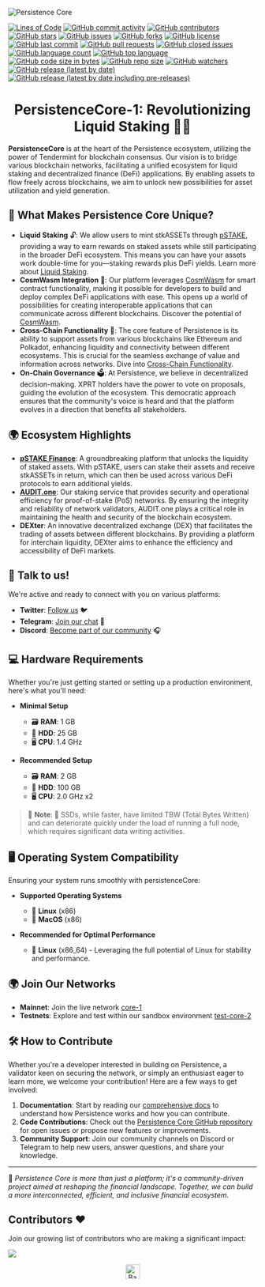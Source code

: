 ![Persistence Core](https://blog.persistence.one/wp-content/uploads/2022/04/Full_Logo_Light.png)


[![Lines of Code](https://tokei.rs/b1/github/persistenceOne/persistenceCore)](https://github.com/persistenceOne/persistenceCore) [![GitHub commit activity](https://img.shields.io/github/commit-activity/m/persistenceOne/persistenceCore)](https://github.com/persistenceOne/persistenceCore/graphs/commit-activity) [![GitHub contributors](https://img.shields.io/github/contributors/persistenceOne/persistenceCore)](https://github.com/persistenceOne/persistenceCore/graphs/contributors) [![GitHub stars](https://img.shields.io/github/stars/persistenceOne/persistenceCore?style=social)](https://github.com/persistenceOne/persistenceCore/stargazers) [![GitHub issues](https://img.shields.io/github/issues/persistenceOne/persistenceCore)](https://github.com/persistenceOne/persistenceCore/issues) [![GitHub forks](https://img.shields.io/github/forks/persistenceOne/persistenceCore?style=social)](https://github.com/persistenceOne/persistenceCore/network/members) [![GitHub license](https://img.shields.io/github/license/persistenceOne/persistenceCore)](https://github.com/persistenceOne/persistenceCore/blob/main/LICENSE) [![GitHub last commit](https://img.shields.io/github/last-commit/persistenceOne/persistenceCore)](https://github.com/persistenceOne/persistenceCore/commits/main) [![GitHub pull requests](https://img.shields.io/github/issues-pr/persistenceOne/persistenceCore)](https://github.com/persistenceOne/persistenceCore/pulls) [![GitHub closed issues](https://img.shields.io/github/issues-closed/persistenceOne/persistenceCore)](https://github.com/persistenceOne/persistenceCore/issues?q=is%3Aissue+is%3Aclosed) [![GitHub language count](https://img.shields.io/github/languages/count/persistenceOne/persistenceCore)](https://github.com/persistenceOne/persistenceCore) [![GitHub top language](https://img.shields.io/github/languages/top/persistenceOne/persistenceCore)](https://github.com/persistenceOne/persistenceCore) [![GitHub code size in bytes](https://img.shields.io/github/languages/code-size/persistenceOne/persistenceCore)](https://github.com/persistenceOne/persistenceCore) [![GitHub repo size](https://img.shields.io/github/repo-size/persistenceOne/persistenceCore)](https://github.com/persistenceOne/persistenceCore) [![GitHub watchers](https://img.shields.io/github/watchers/persistenceOne/persistenceCore?style=social)](https://github.com/persistenceOne/persistenceCore/watchers) [![GitHub release (latest by date)](https://img.shields.io/github/v/release/persistenceOne/persistenceCore)](https://github.com/persistenceOne/persistenceCore/releases) [![GitHub release (latest by date including pre-releases)](https://img.shields.io/github/v/release/persistenceOne/persistenceCore?include_prereleases&label=Pre-release)](https://github.com/persistenceOne/persistenceCore/releases)



<h1 align="center">PersistenceCore-1: Revolutionizing Liquid Staking 🌌🚀</h1>

**PersistenceCore** is at the heart of the Persistence ecosystem, utilizing the power of Tendermint for blockchain consensus. Our vision is to bridge various blockchain networks, facilitating a unified ecosystem for liquid staking and decentralized finance (DeFi) applications. By enabling assets to flow freely across blockchains, we aim to unlock new possibilities for asset utilization and yield generation.

## 🚀 What Makes Persistence Core Unique?

- **Liquid Staking** 🔓: We allow users to mint stkASSETs through [pSTAKE](https://pStake.finance), providing a way to earn rewards on staked assets while still participating in the broader DeFi ecosystem. This means you can have your assets work double-time for you—staking rewards plus DeFi yields. Learn more about [Liquid Staking](https://docs.pstake.finance/).
- **CosmWasm Integration** 🧩: Our platform leverages [CosmWasm](https://cosmwasm.com/) for smart contract functionality, making it possible for developers to build and deploy complex DeFi applications with ease. This opens up a world of possibilities for creating interoperable applications that can communicate across different blockchains. Discover the potential of [CosmWasm](https://docs.cosmwasm.com/).
- **Cross-Chain Functionality** 🌉: The core feature of Persistence is its ability to support assets from various blockchains like Ethereum and Polkadot, enhancing liquidity and connectivity between different ecosystems. This is crucial for the seamless exchange of value and information across networks. Dive into [Cross-Chain Functionality](https://docs.persistence.one/).
- **On-Chain Governance** 🗳️: At Persistence, we believe in decentralized decision-making. XPRT holders have the power to vote on proposals, guiding the evolution of the ecosystem. This democratic approach ensures that the community's voice is heard and that the platform evolves in a direction that benefits all stakeholders.

## 🌍 Ecosystem Highlights

- **[pSTAKE Finance](https://pStake.finance)**: A groundbreaking platform that unlocks the liquidity of staked assets. With pSTAKE, users can stake their assets and receive stkASSETs in return, which can then be used across various DeFi protocols to earn additional yields.
- **[AUDIT.one](https://audit.one)**: Our staking service that provides security and operational efficiency for proof-of-stake (PoS) networks. By ensuring the integrity and reliability of network validators, AUDIT.one plays a critical role in maintaining the health and security of the blockchain ecosystem.
- **DEXter**: An innovative decentralized exchange (DEX) that facilitates the trading of assets between different blockchains. By providing a platform for interchain liquidity, DEXter aims to enhance the efficiency and accessibility of DeFi markets.

## 📢 Talk to us!

We're active and ready to connect with you on various platforms:

- **Twitter**: [Follow us](https://twitter.com/PersistenceOne) 🐦
- **Telegram**: [Join our chat](https://t.me/PersistenceOneChat) 💬
- **Discord**: [Become part of our community](https://discord.com/channels/796174129077813248) 🎧

## 💻 Hardware Requirements

Whether you're just getting started or setting up a production environment, here's what you'll need:

- **Minimal Setup**

  - 🗃️ **RAM**: 1 GB
  - 💾 **HDD**: 25 GB
  - 🖥️ **CPU**: 1.4 GHz
- **Recommended Setup**

  - 🗃️ **RAM**: 2 GB
  - 💾 **HDD**: 100 GB
  - 🖥️ **CPU**: 2.0 GHz x2

> 🚨 **Note**: 🚀 SSDs, while faster, have limited TBW (Total Bytes Written) and can deteriorate quickly under the load of running a full node, which requires significant data writing activities.

## 🖥 Operating System Compatibility

Ensuring your system runs smoothly with persistenceCore:

- **Supported Operating Systems**

  - 🐧 **Linux** (x86)
  - 🍏 **MacOS** (x86)
- **Recommended for Optimal Performance**

  - 🐧 **Linux** (x86_64) - Leveraging the full potential of Linux for stability and performance.

## 🌍 Join Our Networks

- **Mainnet**: Join the live network [core-1](https://docs.persistence.one/build/nodes-and-endpoints/join-mainnet)
- **Testnets**: Explore and test within our sandbox environment [test-core-2](https://docs.persistence.one/build/nodes-and-endpoints/join-testnet)

## 🛠 How to Contribute

Whether you're a developer interested in building on Persistence, a validator keen on securing the network, or simply an enthusiast eager to learn more, we welcome your contribution! Here are a few ways to get involved:

1. **Documentation**: Start by reading our [comprehensive docs](https://docs.persistence.one/) to understand how Persistence works and how you can contribute.
2. **Code Contributions**: Check out the [Persistence Core GitHub repository](https://github.com/persistenceOne/persistenceCore) for open issues or propose new features or improvements.
3. **Community Support**: Join our community channels on Discord or Telegram to help new users, answer questions, and share your knowledge.

---

🔁 *Persistence Core is more than just a platform; it's a community-driven project aimed at reshaping the financial landscape. Together, we can build a more interconnected, efficient, and inclusive financial ecosystem.*

## Contributors ❤

Join our growing list of contributors who are making a significant impact:

<a href="https://github.com/persistenceOne/persistenceCore/graphs/contributors">
  <img src="https://contrib.rocks/image?repo=persistenceOne/persistenceCore"/>
</a>

<p align="center"><a href="https://github.com/persistenceOne/persistenceCore#"><img src="http://randojs.com/images/backToTopButtonTransparentBackground.png" alt="Back to top" height="29"/></a></p>
